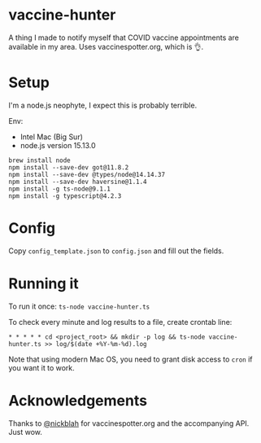 # vaccine-hunter
A thing I made to notify myself that COVID vaccine appointments are available in my area. Uses vaccinespotter.org, which is 👌.

# Setup
I'm a node.js neophyte, I expect this is probably terrible. 

Env:
 - Intel Mac (Big Sur)
 - node.js version 15.13.0

```
brew install node
npm install --save-dev got@11.8.2
npm install --save-dev @types/node@14.14.37
npm install --save-dev haversine@1.1.4
npm install -g ts-node@9.1.1
npm install -g typescript@4.2.3
```

# Config
Copy `config_template.json` to `config.json` and fill out the fields.

# Running it
To run it once: `ts-node vaccine-hunter.ts`

To check every minute and log results to a file, create crontab line:
```
* * * * * cd <project_root> && mkdir -p log && ts-node vaccine-hunter.ts >> log/$(date +%Y-%m-%d).log
```
Note that using modern Mac OS, you need to grant disk access to `cron` if you want it to work.

# Acknowledgements
Thanks to [@nickblah](https://twitter.com/nickblah) for vaccinespotter.org and the accompanying API. Just wow.